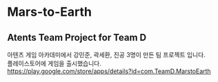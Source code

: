 # Mars-to-Earth
## Atents Team Project for Team D

아텐츠 게임 아카데미에서 강민준, 곽세환, 진공 3명이 만든 팀 프로젝트 입니다.  
플레이스토어에 게임을 출시했습니다.  
https://play.google.com/store/apps/details?id=com.TeamD.MarstoEarth
